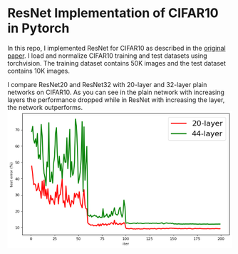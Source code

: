 # ResNet Implementation of CIFAR10 in Pytorch
In this repo, I implemented ResNet for CIFAR10 as described in the [original paper](https://arxiv.org/abs/1512.03385). I load and normalize CIFAR10 training and test datasets using torchvision. The training dataset contains 50K images and the test dataset contains 10K images.

I compare ResNet20 and ResNet32 with 20-layer and 32-layer plain networks on CIFAR10. As you can see in the plain network with increasing layers the performance dropped while in ResNet with increasing the layer, the network outperforms.
![test error on plain network](/images/plain_test_error.png)


